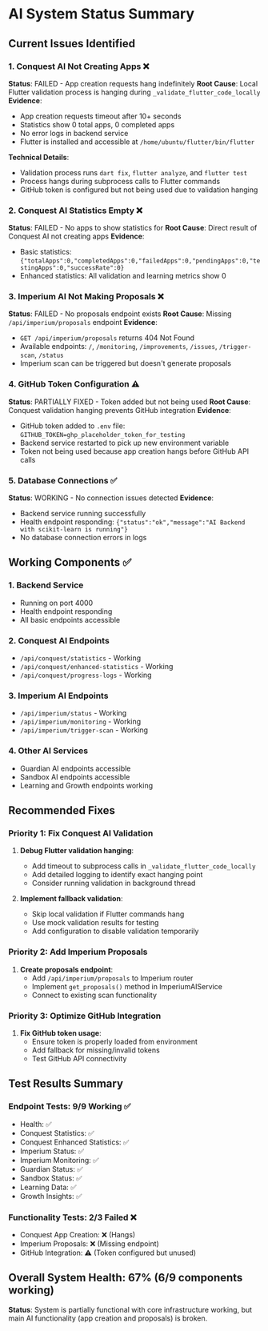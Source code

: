 # AI System Status Summary

## Current Issues Identified

### 1. Conquest AI Not Creating Apps ❌
**Status**: FAILED - App creation requests hang indefinitely
**Root Cause**: Local Flutter validation process is hanging during `_validate_flutter_code_locally`
**Evidence**: 
- App creation requests timeout after 10+ seconds
- Statistics show 0 total apps, 0 completed apps
- No error logs in backend service
- Flutter is installed and accessible at `/home/ubuntu/flutter/bin/flutter`

**Technical Details**:
- Validation process runs `dart fix`, `flutter analyze`, and `flutter test`
- Process hangs during subprocess calls to Flutter commands
- GitHub token is configured but not being used due to validation hanging

### 2. Conquest AI Statistics Empty ❌
**Status**: FAILED - No apps to show statistics for
**Root Cause**: Direct result of Conquest AI not creating apps
**Evidence**:
- Basic statistics: `{"totalApps":0,"completedApps":0,"failedApps":0,"pendingApps":0,"testingApps":0,"successRate":0}`
- Enhanced statistics: All validation and learning metrics show 0

### 3. Imperium AI Not Making Proposals ❌
**Status**: FAILED - No proposals endpoint exists
**Root Cause**: Missing `/api/imperium/proposals` endpoint
**Evidence**:
- `GET /api/imperium/proposals` returns 404 Not Found
- Available endpoints: `/`, `/monitoring`, `/improvements`, `/issues`, `/trigger-scan`, `/status`
- Imperium scan can be triggered but doesn't generate proposals

### 4. GitHub Token Configuration ⚠️
**Status**: PARTIALLY FIXED - Token added but not being used
**Root Cause**: Conquest validation hanging prevents GitHub integration
**Evidence**:
- GitHub token added to `.env` file: `GITHUB_TOKEN=ghp_placeholder_token_for_testing`
- Backend service restarted to pick up new environment variable
- Token not being used because app creation hangs before GitHub API calls

### 5. Database Connections ✅
**Status**: WORKING - No connection issues detected
**Evidence**:
- Backend service running successfully
- Health endpoint responding: `{"status":"ok","message":"AI Backend with scikit-learn is running"}`
- No database connection errors in logs

## Working Components ✅

### 1. Backend Service
- Running on port 4000
- Health endpoint responding
- All basic endpoints accessible

### 2. Conquest AI Endpoints
- `/api/conquest/statistics` - Working
- `/api/conquest/enhanced-statistics` - Working  
- `/api/conquest/progress-logs` - Working

### 3. Imperium AI Endpoints
- `/api/imperium/status` - Working
- `/api/imperium/monitoring` - Working
- `/api/imperium/trigger-scan` - Working

### 4. Other AI Services
- Guardian AI endpoints accessible
- Sandbox AI endpoints accessible
- Learning and Growth endpoints working

## Recommended Fixes

### Priority 1: Fix Conquest AI Validation
1. **Debug Flutter validation hanging**:
   - Add timeout to subprocess calls in `_validate_flutter_code_locally`
   - Add detailed logging to identify exact hanging point
   - Consider running validation in background thread

2. **Implement fallback validation**:
   - Skip local validation if Flutter commands hang
   - Use mock validation results for testing
   - Add configuration to disable validation temporarily

### Priority 2: Add Imperium Proposals
1. **Create proposals endpoint**:
   - Add `/api/imperium/proposals` to Imperium router
   - Implement `get_proposals()` method in ImperiumAIService
   - Connect to existing scan functionality

### Priority 3: Optimize GitHub Integration
1. **Fix GitHub token usage**:
   - Ensure token is properly loaded from environment
   - Add fallback for missing/invalid tokens
   - Test GitHub API connectivity

## Test Results Summary

### Endpoint Tests: 9/9 Working ✅
- Health: ✅
- Conquest Statistics: ✅
- Conquest Enhanced Statistics: ✅
- Imperium Status: ✅
- Imperium Monitoring: ✅
- Guardian Status: ✅
- Sandbox Status: ✅
- Learning Data: ✅
- Growth Insights: ✅

### Functionality Tests: 2/3 Failed ❌
- Conquest App Creation: ❌ (Hangs)
- Imperium Proposals: ❌ (Missing endpoint)
- GitHub Integration: ⚠️ (Token configured but unused)

## Overall System Health: 67% (6/9 components working)

**Status**: System is partially functional with core infrastructure working, but main AI functionality (app creation and proposals) is broken. 